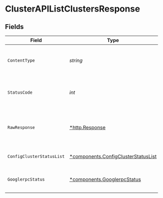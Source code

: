 # ClusterAPIListClustersResponse


## Fields

| Field                                                                                     | Type                                                                                      | Required                                                                                  | Description                                                                               |
| ----------------------------------------------------------------------------------------- | ----------------------------------------------------------------------------------------- | ----------------------------------------------------------------------------------------- | ----------------------------------------------------------------------------------------- |
| `ContentType`                                                                             | *string*                                                                                  | :heavy_check_mark:                                                                        | HTTP response content type for this operation                                             |
| `StatusCode`                                                                              | *int*                                                                                     | :heavy_check_mark:                                                                        | HTTP response status code for this operation                                              |
| `RawResponse`                                                                             | [*http.Response](https://pkg.go.dev/net/http#Response)                                    | :heavy_check_mark:                                                                        | Raw HTTP response; suitable for custom response parsing                                   |
| `ConfigClusterStatusList`                                                                 | [*components.ConfigClusterStatusList](../../models/components/configclusterstatuslist.md) | :heavy_minus_sign:                                                                        | A successful response.                                                                    |
| `GooglerpcStatus`                                                                         | [*components.GooglerpcStatus](../../models/components/googlerpcstatus.md)                 | :heavy_minus_sign:                                                                        | An unexpected error response.                                                             |